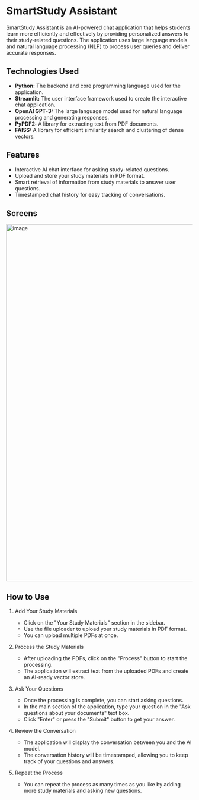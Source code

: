 # SmartStudy Assistant

SmartStudy Assistant is an AI-powered chat application that helps students learn more efficiently and effectively by providing personalized answers to their study-related questions. The application uses large language models and natural language processing (NLP) to process user queries and deliver accurate responses.

## Technologies Used

- **Python:** The backend and core programming language used for the application.
- **Streamlit:** The user interface framework used to create the interactive chat application.
- **OpenAI GPT-3:** The large language model used for natural language processing and generating responses.
- **PyPDF2:** A library for extracting text from PDF documents.
- **FAISS:** A library for efficient similarity search and clustering of dense vectors.


## Features

- Interactive AI chat interface for asking study-related questions.
- Upload and store your study materials in PDF format.
- Smart retrieval of information from study materials to answer user questions.
- Timestamped chat history for easy tracking of conversations.


## Screens

<img width="960" alt="image" src="https://github.com/lakmalGitHub/SmartStudy-Assistant/assets/13462144/3dd3a1d6-5567-4416-a7b7-e1ce0d4f3eb3">


## How to Use

1. Add Your Study Materials

   - Click on the "Your Study Materials" section in the sidebar.
   - Use the file uploader to upload your study materials in PDF format.
   - You can upload multiple PDFs at once.

2. Process the Study Materials

   - After uploading the PDFs, click on the "Process" button to start the processing.
   - The application will extract text from the uploaded PDFs and create an AI-ready vector store.

3. Ask Your Questions

   - Once the processing is complete, you can start asking questions.
   - In the main section of the application, type your question in the "Ask questions about your documents" text box.
   - Click "Enter" or press the "Submit" button to get your answer.

4. Review the Conversation

   - The application will display the conversation between you and the AI model.
   - The conversation history will be timestamped, allowing you to keep track of your questions and answers.

5. Repeat the Process

   - You can repeat the process as many times as you like by adding more study materials and asking new questions.



